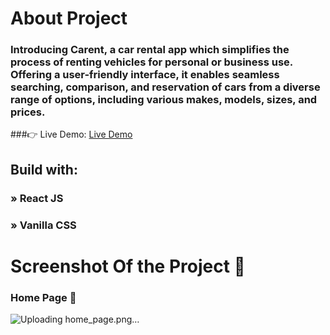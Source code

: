 # About Project

### Introducing Carent, a car rental app which simplifies the process of renting vehicles for personal or business use. Offering a user-friendly interface, it enables seamless searching, comparison, and reservation of cars from a diverse range of options, including various makes, models, sizes, and prices.

###👉 Live Demo: [Live Demo](https://carent-one.vercel.app/) 

## Build with:

### » React JS
### » Vanilla CSS 

# Screenshot Of the Project 📸

### Home Page 🏡

![Uploading home_page.png…]()
